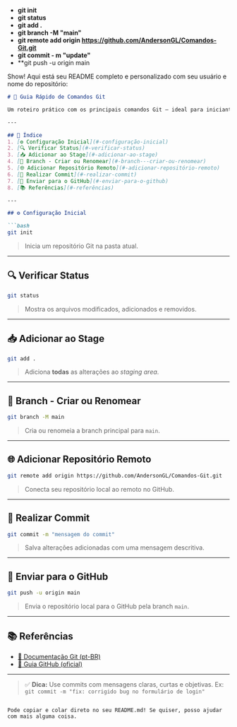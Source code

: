 * **git init**
* **git status**
* **git add .** 
* **git branch -M "main"**
* **git remote add origin https://github.com/AndersonGL/Comandos-Git.git**
* **git commit - m "update"**
* **git push -u origin main





Show! Aqui está seu README completo e personalizado com seu usuário e nome do repositório:

````markdown
# 📘 Guia Rápido de Comandos Git

Um roteiro prático com os principais comandos Git — ideal para iniciantes e consultas rápidas durante o desenvolvimento.

---

## 📑 Índice
1. [⚙️ Configuração Inicial](#️-configuração-inicial)
2. [🔍 Verificar Status](#-verificar-status)
3. [📥 Adicionar ao Stage](#-adicionar-ao-stage)
4. [🌿 Branch - Criar ou Renomear](#-branch---criar-ou-renomear)
5. [🌐 Adicionar Repositório Remoto](#-adicionar-repositório-remoto)
6. [💾 Realizar Commit](#-realizar-commit)
7. [🚀 Enviar para o GitHub](#-enviar-para-o-github)
8. [📚 Referências](#-referências)

---

## ⚙️ Configuração Inicial

```bash
git init
````

> Inicia um repositório Git na pasta atual.

---

## 🔍 Verificar Status

```bash
git status
```

> Mostra os arquivos modificados, adicionados e removidos.

---

## 📥 Adicionar ao Stage

```bash
git add .
```

> Adiciona **todas** as alterações ao *staging area*.

---

## 🌿 Branch - Criar ou Renomear

```bash
git branch -M main
```

> Cria ou renomeia a branch principal para `main`.

---

## 🌐 Adicionar Repositório Remoto

```bash
git remote add origin https://github.com/AndersonGL/Comandos-Git.git
```

> Conecta seu repositório local ao remoto no GitHub.

---

## 💾 Realizar Commit

```bash
git commit -m "mensagem do commit"
```

> Salva alterações adicionadas com uma mensagem descritiva.

---

## 🚀 Enviar para o GitHub

```bash
git push -u origin main
```

> Envia o repositório local para o GitHub pela branch `main`.

---

## 📚 Referências

* [📖 Documentação Git (pt-BR)](https://git-scm.com/book/pt-br/v2)
* [📘 Guia GitHub (oficial)](https://docs.github.com/pt)

---

> ✅ **Dica:** Use commits com mensagens claras, curtas e objetivas. Ex: `git commit -m "fix: corrigido bug no formulário de login"`

```

Pode copiar e colar direto no seu README.md! Se quiser, posso ajudar com mais alguma coisa.
```
